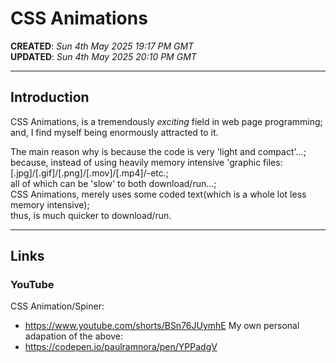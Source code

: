 # CSS Animations

**CREATED**: *Sun 4th May 2025 19:17 PM GMT*  
**UPDATED**: *Sun 4th May 2025 20:10 PM GMT*  

-----

## Introduction

CSS Animations, is a tremendously *exciting* field in web page programming;      
and, I find myself being enormously attracted to it.  

The main reason why is because the code is very 'light and compact'...;  
because, instead of using heavily memory intensive 'graphic files:  
[.jpg]/[.gif]/[.png]/[.mov]/[.mp4]/-etc.;        
all of which can be 'slow' to both download/run...;         
CSS Animations, merely uses some coded text(which is a whole lot less memory intensive);  
thus, is much quicker to download/run.      

-----

## Links

### YouTube 

CSS Animation/Spiner:   
- https://www.youtube.com/shorts/BSn76JUymhE
My own personal adapation of the above:    
-  https://codepen.io/paulramnora/pen/YPPadgV   
